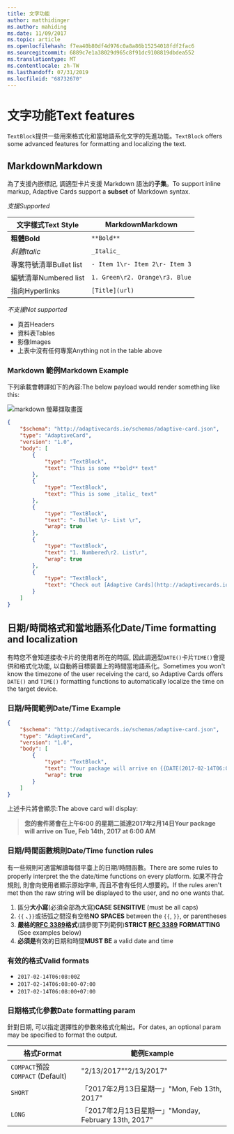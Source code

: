 ```yaml
---
title: 文字功能
author: matthidinger
ms.author: mahiding
ms.date: 11/09/2017
ms.topic: article
ms.openlocfilehash: f7ea40b80df4d976c0a8a86b15254018fdf2fac6
ms.sourcegitcommit: 6889c7e1a38029d965c8f91dc9108819dbdea552
ms.translationtype: MT
ms.contentlocale: zh-TW
ms.lasthandoff: 07/31/2019
ms.locfileid: "68732670"
---
```

# <a name="text-features"></a><span data-ttu-id="74051-102">文字功能</span><span class="sxs-lookup"><span data-stu-id="74051-102">Text features</span></span>

<span data-ttu-id="74051-103">`TextBlock`提供一些用來格式化和當地語系化文字的先進功能。</span><span class="sxs-lookup"><span data-stu-id="74051-103">`TextBlock` offers some advanced features for formatting and localizing the text.</span></span>

## <a name="markdown"></a><span data-ttu-id="74051-104">Markdown</span><span class="sxs-lookup"><span data-stu-id="74051-104">Markdown</span></span>
<span data-ttu-id="74051-105">為了支援內嵌標記, 調適型卡片支援 Markdown 語法的**子集**。</span><span class="sxs-lookup"><span data-stu-id="74051-105">To support inline markup, Adaptive Cards support a **subset** of Markdown syntax.</span></span>

<span data-ttu-id="74051-106">_支援_</span><span class="sxs-lookup"><span data-stu-id="74051-106">_Supported_</span></span>

| <span data-ttu-id="74051-107">文字樣式</span><span class="sxs-lookup"><span data-stu-id="74051-107">Text Style</span></span>      | <span data-ttu-id="74051-108">Markdown</span><span class="sxs-lookup"><span data-stu-id="74051-108">Markdown</span></span> |
|-----------------|-----|
| <span data-ttu-id="74051-109">**粗體**</span><span class="sxs-lookup"><span data-stu-id="74051-109">**Bold**</span></span>        | ```**Bold**``` |
| <span data-ttu-id="74051-110">_斜體_</span><span class="sxs-lookup"><span data-stu-id="74051-110">_Italic_</span></span>        | ```_Italic_``` |
| <span data-ttu-id="74051-111">專案符號清單</span><span class="sxs-lookup"><span data-stu-id="74051-111">Bullet list</span></span>     | ```- Item 1\r- Item 2\r- Item 3``` | 
| <span data-ttu-id="74051-112">編號清單</span><span class="sxs-lookup"><span data-stu-id="74051-112">Numbered list</span></span>   | ```1. Green\r2. Orange\r3. Blue``` |
| <span data-ttu-id="74051-113">指向</span><span class="sxs-lookup"><span data-stu-id="74051-113">Hyperlinks</span></span>      | ```[Title](url)``` |

<span data-ttu-id="74051-114">_不支援_</span><span class="sxs-lookup"><span data-stu-id="74051-114">_Not supported_</span></span>

* <span data-ttu-id="74051-115">頁首</span><span class="sxs-lookup"><span data-stu-id="74051-115">Headers</span></span>
* <span data-ttu-id="74051-116">資料表</span><span class="sxs-lookup"><span data-stu-id="74051-116">Tables</span></span>
* <span data-ttu-id="74051-117">影像</span><span class="sxs-lookup"><span data-stu-id="74051-117">Images</span></span>
* <span data-ttu-id="74051-118">上表中沒有任何專案</span><span class="sxs-lookup"><span data-stu-id="74051-118">Anything not in the table above</span></span>

### <a name="markdown-example"></a><span data-ttu-id="74051-119">Markdown 範例</span><span class="sxs-lookup"><span data-stu-id="74051-119">Markdown Example</span></span>

<span data-ttu-id="74051-120">下列承載會轉譯如下的內容:</span><span class="sxs-lookup"><span data-stu-id="74051-120">The below payload would render something like this:</span></span>

![markdown 螢幕擷取畫面](media/text-features/markdown.png)

```json
{
    "$schema": "http://adaptivecards.io/schemas/adaptive-card.json",
    "type": "AdaptiveCard",
    "version": "1.0",
    "body": [
        {
            "type": "TextBlock",
            "text": "This is some **bold** text"
        },
        {
            "type": "TextBlock",
            "text": "This is some _italic_ text"
        },
        {
            "type": "TextBlock",
            "text": "- Bullet \r- List \r",
            "wrap": true
        },
        {
            "type": "TextBlock",
            "text": "1. Numbered\r2. List\r",
            "wrap": true
        },
        {
            "type": "TextBlock",
            "text": "Check out [Adaptive Cards](http://adaptivecards.io)"
        }
    ]
}
```

## <a name="datetime-formatting-and-localization"></a><span data-ttu-id="74051-122">日期/時間格式和當地語系化</span><span class="sxs-lookup"><span data-stu-id="74051-122">Date/Time formatting and localization</span></span>

<span data-ttu-id="74051-123">有時您不會知道接收卡片的使用者所在的時區, 因此調適型`DATE()`卡片`TIME()`會提供和格式化功能, 以自動將目標裝置上的時間當地語系化。</span><span class="sxs-lookup"><span data-stu-id="74051-123">Sometimes you won't know the timezone of the user receiving the card, so Adaptive Cards offers `DATE()` and `TIME()` formatting functions to automatically localize the time on the target device.</span></span>

### <a name="datetime-example"></a><span data-ttu-id="74051-124">日期/時間範例</span><span class="sxs-lookup"><span data-stu-id="74051-124">Date/Time Example</span></span>

```json
{
    "$schema": "http://adaptivecards.io/schemas/adaptive-card.json",
    "type": "AdaptiveCard",
    "version": "1.0",
    "body": [
        {
            "type": "TextBlock",
            "text": "Your package will arrive on {{DATE(2017-02-14T06:00:00Z, SHORT)}} at {{TIME(2017-02-14T06:00:00Z)}}",
            "wrap": true
        }
    ]
}
```

<span data-ttu-id="74051-125">上述卡片將會顯示:</span><span class="sxs-lookup"><span data-stu-id="74051-125">The above card will display:</span></span> 

> <span data-ttu-id="74051-126">**您的套件將會在上午6:00 的星期二抵達2017年2月14日**</span><span class="sxs-lookup"><span data-stu-id="74051-126">**Your package will arrive on Tue, Feb 14th, 2017 at 6:00 AM**</span></span>

### <a name="datetime-function-rules"></a><span data-ttu-id="74051-127">日期/時間函數規則</span><span class="sxs-lookup"><span data-stu-id="74051-127">Date/Time function rules</span></span>

<span data-ttu-id="74051-128">有一些規則可適當解讀每個平臺上的日期/時間函數。</span><span class="sxs-lookup"><span data-stu-id="74051-128">There are some rules to properly interpret the the date/time functions on every platform.</span></span> <span data-ttu-id="74051-129">如果不符合規則, 則會向使用者顯示原始字串, 而且不會有任何人想要的。</span><span class="sxs-lookup"><span data-stu-id="74051-129">If the rules aren't met then the raw string will be displayed to the user, and no one wants that.</span></span>

1. <span data-ttu-id="74051-130">區分**大小寫**(必須全部為大寫)</span><span class="sxs-lookup"><span data-stu-id="74051-130">**CASE SENSITIVE** (must be all caps)</span></span>
1. <span data-ttu-id="74051-131">`{{` 、`}}`或括弧之間沒有空格</span><span class="sxs-lookup"><span data-stu-id="74051-131">**NO SPACES** between the `{{`, `}}`, or parentheses</span></span>
1. <span data-ttu-id="74051-132">**嚴格的[RFC 3389](https://tools.ietf.org/html/rfc3339)格式**(請參閱下列範例)</span><span class="sxs-lookup"><span data-stu-id="74051-132">**STRICT [RFC 3389](https://tools.ietf.org/html/rfc3339) FORMATTING** (See examples below)</span></span>
1. <span data-ttu-id="74051-133">**必須是**有效的日期和時間</span><span class="sxs-lookup"><span data-stu-id="74051-133">**MUST BE** a valid date and time</span></span>

### <a name="valid-formats"></a><span data-ttu-id="74051-134">有效的格式</span><span class="sxs-lookup"><span data-stu-id="74051-134">Valid formats</span></span>

* `2017-02-14T06:08:00Z`
* `2017-02-14T06:08:00-07:00`
* `2017-02-14T06:08:00+07:00`

### <a name="date-formatting-param"></a><span data-ttu-id="74051-135">日期格式化參數</span><span class="sxs-lookup"><span data-stu-id="74051-135">Date formatting param</span></span>

<span data-ttu-id="74051-136">針對日期, 可以指定選擇性的參數來格式化輸出。</span><span class="sxs-lookup"><span data-stu-id="74051-136">For dates, an optional param may be specified to format the output.</span></span>


|       <span data-ttu-id="74051-137">格式</span><span class="sxs-lookup"><span data-stu-id="74051-137">Format</span></span>        |            <span data-ttu-id="74051-138">範例</span><span class="sxs-lookup"><span data-stu-id="74051-138">Example</span></span>            |
|---------------------|-------------------------------|
| <span data-ttu-id="74051-139">`COMPACT`預設</span><span class="sxs-lookup"><span data-stu-id="74051-139">`COMPACT` (Default)</span></span> |          <span data-ttu-id="74051-140">"2/13/2017"</span><span class="sxs-lookup"><span data-stu-id="74051-140">"2/13/2017"</span></span>          |
|       `SHORT`       |     <span data-ttu-id="74051-141">「2017年2月13日星期一」</span><span class="sxs-lookup"><span data-stu-id="74051-141">"Mon, Feb 13th, 2017"</span></span>     |
|       `LONG`        | <span data-ttu-id="74051-142">「2017年2月13日星期一」</span><span class="sxs-lookup"><span data-stu-id="74051-142">"Monday, February 13th, 2017"</span></span> |

